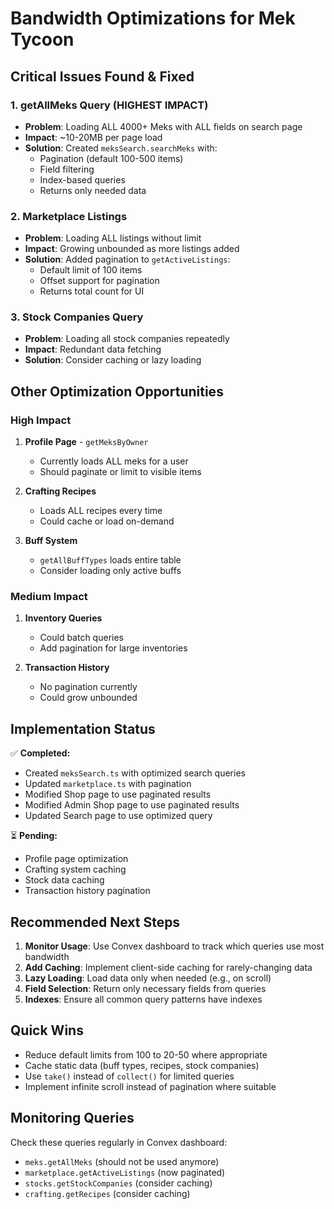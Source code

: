 # Bandwidth Optimizations for Mek Tycoon

## Critical Issues Found & Fixed

### 1. **getAllMeks Query** (HIGHEST IMPACT)
- **Problem**: Loading ALL 4000+ Meks with ALL fields on search page
- **Impact**: ~10-20MB per page load
- **Solution**: Created `meksSearch.searchMeks` with:
  - Pagination (default 100-500 items)
  - Field filtering
  - Index-based queries
  - Returns only needed data

### 2. **Marketplace Listings**
- **Problem**: Loading ALL listings without limit
- **Impact**: Growing unbounded as more listings added
- **Solution**: Added pagination to `getActiveListings`:
  - Default limit of 100 items
  - Offset support for pagination
  - Returns total count for UI

### 3. **Stock Companies Query**
- **Problem**: Loading all stock companies repeatedly
- **Impact**: Redundant data fetching
- **Solution**: Consider caching or lazy loading

## Other Optimization Opportunities

### High Impact
1. **Profile Page** - `getMeksByOwner`
   - Currently loads ALL meks for a user
   - Should paginate or limit to visible items

2. **Crafting Recipes**
   - Loads ALL recipes every time
   - Could cache or load on-demand

3. **Buff System**
   - `getAllBuffTypes` loads entire table
   - Consider loading only active buffs

### Medium Impact
1. **Inventory Queries**
   - Could batch queries
   - Add pagination for large inventories

2. **Transaction History**
   - No pagination currently
   - Could grow unbounded

## Implementation Status

✅ **Completed:**
- Created `meksSearch.ts` with optimized search queries
- Updated `marketplace.ts` with pagination
- Modified Shop page to use paginated results
- Modified Admin Shop page to use paginated results
- Updated Search page to use optimized query

⏳ **Pending:**
- Profile page optimization
- Crafting system caching
- Stock data caching
- Transaction history pagination

## Recommended Next Steps

1. **Monitor Usage**: Use Convex dashboard to track which queries use most bandwidth
2. **Add Caching**: Implement client-side caching for rarely-changing data
3. **Lazy Loading**: Load data only when needed (e.g., on scroll)
4. **Field Selection**: Return only necessary fields from queries
5. **Indexes**: Ensure all common query patterns have indexes

## Quick Wins
- Reduce default limits from 100 to 20-50 where appropriate
- Cache static data (buff types, recipes, stock companies)
- Use `take()` instead of `collect()` for limited queries
- Implement infinite scroll instead of pagination where suitable

## Monitoring Queries
Check these queries regularly in Convex dashboard:
- `meks.getAllMeks` (should not be used anymore)
- `marketplace.getActiveListings` (now paginated)
- `stocks.getStockCompanies` (consider caching)
- `crafting.getRecipes` (consider caching)